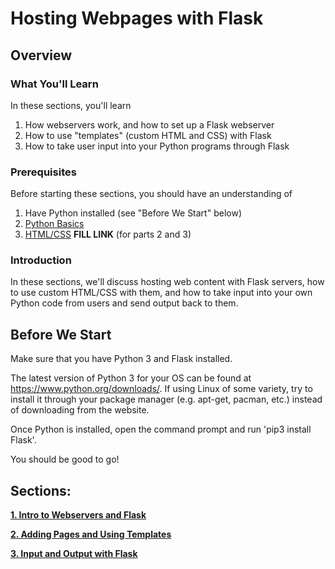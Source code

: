 # Hosting Webpages with Flask
## Overview

### What You'll Learn
In these sections, you'll learn
1. How webservers work, and how to set up a Flask webserver
2. How to use "templates" (custom HTML and CSS) with Flask
3. How to take user input into your Python programs through Flask

### Prerequisites
Before starting these sections, you should have an understanding of
1. Have Python installed (see "Before We Start" below)
2. [Python Basics](https://github.com/HackBinghamton/PythonWorkshop)
3. [HTML/CSS]() **FILL LINK** (for parts 2 and 3)

### Introduction
In these sections, we'll discuss hosting web content with Flask servers, how to use custom HTML/CSS with them, and how to take input into your own Python code from users and send output back to them.

## Before We Start
Make sure that you have Python 3 and Flask installed.

The latest version of Python 3 for your OS can be found at https://www.python.org/downloads/.
If using Linux of some variety, try to install it through your package manager (e.g. apt-get, pacman, etc.) instead of downloading from the website.

Once Python is installed, open the command prompt and run 'pip3 install Flask'.

You should be good to go!

## Sections:

[**1. Intro to Webservers and Flask**](https://github.com/HackBinghamton/WebDevelopmentWorkshop/tree/master/Hosting%20with%20Flask/1.%20Flask%20Hello%20World)

[**2. Adding Pages and Using Templates**](https://github.com/HackBinghamton/WebDevelopmentWorkshop/tree/master/Hosting%20with%20Flask/2.%20Using%20Templates)

[**3. Input and Output with Flask**](https://github.com/HackBinghamton/WebDevelopmentWorkshop/tree/master/Hosting%20with%20Flask/3.%20Input%20and%20Output)
